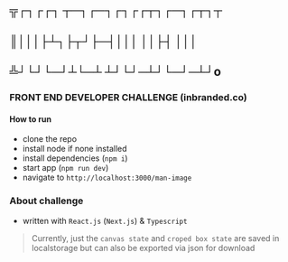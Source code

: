 ## ╦┌┐┌┌┐ ┬─┐┌─┐┌┐┌┌┬┐┌─┐┌┬┐┬

## ║│││├┴┐├┬┘├─┤│││ ││├┤ │││

## ╩┘└┘└─┘┴└─┴ ┴┘└┘─┴┘└─┘─┴┘o

### FRONT END DEVELOPER CHALLENGE (inbranded.co)

#### How to run

- clone the repo
- install node if none installed
- install dependencies (`npm i`)
- start app (`npm run dev`)
- navigate to `http://localhost:3000/man-image`

### About challenge

- written with `React.js` (`Next.js`) & `Typescript`

> Currently, just the `canvas state` and `croped box state` are saved in localstorage but can also be exported via json for download
